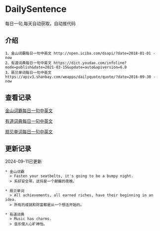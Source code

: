 # DailySentence

每日一句,每天自动获取，自动推代码

## 介绍

```
1、金山词霸每日一句中英文 http://open.iciba.com/dsapi/?date=2018-01-01 - now
2、有道词典每日一句中英文 https://dict.youdao.com/infoline?mode=publish&date=2021-03-15&update=auto&apiversion=6.0
3、扇贝单词每日一句中英文 https://apiv3.shanbay.com/weapps/dailyquote/quote/?date=2016-09-30 - now
```

## 查看记录

[金山词霸每日一句中英文](./data/iciba/)

[有道词典每日一句中英文](./data/youdao/)

[扇贝单词每日一句中英文](./data/shanbay/)

## 更新记录
2024-09-11已更新 
```
* 金山词霸
  > Fasten your seatbelts, it's going to be a bumpy night.
  > 系好安全带，这将是一个颠簸的夜晚。

* 扇贝单词
  > All achievements, all earned riches, have their beginning in an idea.
  > 所有的成就和财富都是从一个想法开始的。

* 有道词典
  > Music has charms.
  > 音乐使人心旷神怡。

```
